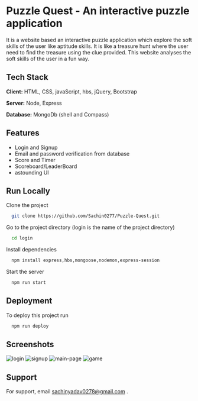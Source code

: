 
# Puzzle Quest - An interactive puzzle application

It is a website based an interactive puzzle application which explore the soft skills of the user like aptitude skills. It is like a treasure hunt where the user need to find the treasure using the clue provided.
This website analyses the soft skills of the user in a fun way.


## Tech Stack

**Client:** HTML, CSS, javaScript, hbs, jQuery, Bootstrap 

**Server:** Node, Express 

**Database:** MongoDb (shell and Compass)


## Features

- Login and Signup 
- Email and password verification from database
- Score and Timer
- Scoreboard/LeaderBoard
- astounding UI




## Run Locally

Clone the project

```bash
  git clone https://github.com/Sachin0277/Puzzle-Quest.git
```

Go to the project directory (login is the name of the project directory)

```bash
  cd login
```

Install dependencies

```bash
  npm install express,hbs,mongoose,nodemon,express-session
```

Start the server

```bash
  npm run start
```


## Deployment

To deploy this project run

```bash
  npm run deploy
```


## Screenshots

![login](./tree/master/login/screenschots_puzzle/login.png)
![signup](./tree/master/login/screenschots_puzzle/signup.png)
![main-page](./tree/master/login/screenschots_puzzle/home_page.png)
![game](./tree/master/login/screenschots_puzzle/game_sample.png)


## Support

For support, email sachinyadav0278@gmail.com .

